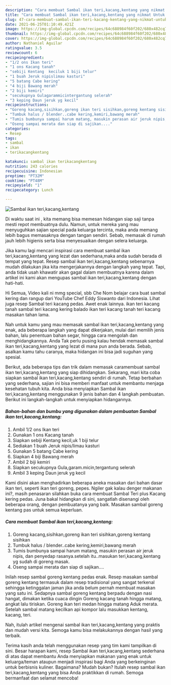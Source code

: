 ```yaml
---
description: "Cara membuat Sambal ikan teri,kacang,kentang yang nikmat Untuk Jualan"
title: "Cara membuat Sambal ikan teri,kacang,kentang yang nikmat Untuk Jualan"
slug: 47-cara-membuat-sambal-ikan-teri-kacang-kentang-yang-nikmat-untuk-jualan
date: 2021-06-25T01:10:49.421Z
image: https://img-global.cpcdn.com/recipes/64c688984f60f202/680x482cq70/sambal-ikan-terikacangkentang-foto-resep-utama.jpg
thumbnail: https://img-global.cpcdn.com/recipes/64c688984f60f202/680x482cq70/sambal-ikan-terikacangkentang-foto-resep-utama.jpg
cover: https://img-global.cpcdn.com/recipes/64c688984f60f202/680x482cq70/sambal-ikan-terikacangkentang-foto-resep-utama.jpg
author: Nathaniel Aguilar
ratingvalue: 3.5
reviewcount: 6
recipeingredient:
- "1/2 ons Ikan teri"
- "1 ons Kacang tanah"
- "sebiji Kentang  keciluk 1 biji telur"
- "1 buah Jeruk nipislimau kasturi"
- "5 batang Cabe kering"
- "4 biji Bawang merah"
- "2 biji kemiri"
- "secukupnya Gulagarammicintergantung selerah"
- "3 keping Daun jeruk yg kecil"
recipeinstructions:
- "Goreng kacang,sisihkan,goreng ikan teri sisihkan,goreng kentang sisihkan"
- "Tumbuk halus / blender..cabe kering,kemiri,bawang merah"
- "Tumis bumbunya sampai harum matang, masukin perasan air jeruk nipis, dan penyedap rasanya.setelah itu..masukan teri,kacang,kentang yg sudah di goreng masak."
- "Oseng sampai merata dan siap di sajikan...."
categories:
- Resep
tags:
- sambal
- ikan
- terikacangkentang

katakunci: sambal ikan terikacangkentang 
nutrition: 243 calories
recipecuisine: Indonesian
preptime: "PT32M"
cooktime: "PT48M"
recipeyield: "1"
recipecategory: Lunch

---
```



![Sambal ikan teri,kacang,kentang](https://img-global.cpcdn.com/recipes/64c688984f60f202/680x482cq70/sambal-ikan-terikacangkentang-foto-resep-utama.jpg)

Di waktu  saat ini , kita memang bisa memesan hidangan siap saji tanpa mesti repot membuatnya dulu. Namun, untuk mereka yang mau menyuguhkan sajian special pada keluarga tercinta, maka anda memang lebih bagus memasaknya dengan tangan sendiri. Sebab, memasak di rumah jauh lebih higienis serta bisa menyesuaikan dengan selera keluarga.

Jika kamu lagi mencari inspirasi cara membuat sambal ikan teri,kacang,kentang yang lezat dan sederhana,maka anda sudah berada di tempat yang tepat. Resep sambal ikan teri,kacang,kentang  sebenarnya mudah dilakukan jika kita mengerjakannya dengan langkah yang tepat. Tapi, anda tidak usah khawatir akan gagal dalam membuatnya 
karena dalam artikel ini kami akan mengupas sambal ikan teri,kacang,kentang dengan hati-hati.  

Hi Semua, Video kali ni mmg special, sbb Che Nom belajar cara buat sambal kering dan rangup dari YouTube Chef Eddy Siswanto dari Indonesia. Lihat juga resep Sambal teri kacang pedas. Awet enak lainnya. ikan teri kacang tanah sambal teri kacang kering balado ikan teri kacang tanah teri kacang masakan tahan lama.

Nah untuk kamu yang mau memasak sambal ikan teri,kacang,kentang yang enak, ada beberapa langkah yang dapat dikerjakan, mulai dari memilih jenis bahan, lalu penentuan bahan segar, hingga cara mengolah dan menghidangkannya. Anda Tak perlu pusing kalau hendak memasak sambal ikan teri,kacang,kentang yang lezat di mana pun anda berada. Sebab, asalkan kamu  tahu caranya, maka hidangan ini bisa jadi suguhan yang spesial.

Berikut, ada beberapa tips dan trik dalam memasak caramembuat sambal ikan teri,kacang,kentang yang siap dihidangkan. Sekarang, mari kita coba siapkan sambal ikan teri,kacang,kentang sendiri di rumah. Tetap berbahan yang sederhana, sajian ini bisa memberi manfaat untuk membantu menjaga kesehatan tubuh kita. Anda bisa menyiapkan Sambal ikan teri,kacang,kentang menggunakan 9 jenis bahan dan 4 langkah pembuatan. Berikut ini langkah-langkah untuk menyiapkan hidangannya.

<!--inarticleads1-->

##### Bahan-bahan dan bumbu yang digunakan dalam pembuatan Sambal ikan teri,kacang,kentang:

1. Ambil 1/2 ons Ikan teri
1. Gunakan 1 ons Kacang tanah
1. Siapkan sebiji Kentang  kecil,uk 1 biji telur
1. Sediakan 1 buah Jeruk nipis/limau kasturi
1. Gunakan 5 batang Cabe kering
1. Siapkan 4 biji Bawang merah
1. Ambil 2 biji kemiri
1. Siapkan secukupnya Gula,garam.micin,tergantung selerah
1. Ambil 3 keping Daun jeruk yg kecil


Kami disini akan menghadirkan beberapa aneka masakan dari bahan dasar ikan teri, seperti ikan teri goreng, pepes. Ngiler gak kalau denger makanan ini?, masih penasaran silahkan buka cara membuat Sambal Teri plus Kacang kering pedas. Juna bakal hidangkan di sini, sangatlah disenangi oleh beberapa orang, dengan pembuatanya yang baik. Masakan sambal goreng kentang pas untuk semua keperluan. 

<!--inarticleads2-->

##### Cara membuat Sambal ikan teri,kacang,kentang:

1. Goreng kacang,sisihkan,goreng ikan teri sisihkan,goreng kentang sisihkan
1. Tumbuk halus / blender..cabe kering,kemiri,bawang merah
1. Tumis bumbunya sampai harum matang, masukin perasan air jeruk nipis, dan penyedap rasanya.setelah itu..masukan teri,kacang,kentang yg sudah di goreng masak.
1. Oseng sampai merata dan siap di sajikan....


Inilah resep sambal goreng kentang pedas enak. Resep masakan sambal goreng kentang termasuk dalam resep tradisional yang sangat terkenal sehingga ketinggalan jaman jika anda belum pernah membuat masakan yang satu ini. Sedapnya sambal goreng kentang berpadu dengan nasi hangat, dimakan ketika cuaca dingin Goreng kacang tanah hingga matang, angkat lalu tiriskan. Goreng ikan teri medan hingga matang Aduk merata. Setelah sambal matang kecilkan api kompor lalu masukkan kentang, kacang, teri. 

Nah, itulah artikel mengenai  sambal ikan teri,kacang,kentang  yang praktis dan mudah versi kita. Semoga kamu bisa melakukannya dengan hasil yang terbaik. 

Terima kasih anda telah menggunakan resep yang tim kami tampilkan di sini. Besar harapan kami, resep  Sambal ikan teri,kacang,kentang sederhana di atas dapat membantu Anda menyiapkan makanan yang enak untuk keluarga/teman ataupun menjadi inspirasi bagi Anda yang berkeinginan untuk berbisnis kuliner. Bagaimana? Mudah bukan? Itulah resep sambal ikan teri,kacang,kentang yang bisa Anda praktikkan di rumah. Semoga bermanfaat dan selamat mencoba!

